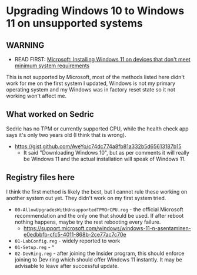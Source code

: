 # Upgrading Windows 10 to Windows 11 on unsupported systems

## WARNING

* READ FIRST: [Microsoft: Installing Windows 11 on devices that don't meet minimum system requirements](https://support.microsoft.com/windows/installing-windows-11-on-devices-that-don-t-meet-minimum-system-requirements-0b2dc4a2-5933-4ad4-9c09-ef0a331518f1)

This is not supported by Microsoft, most of the methods listed here didn't
work for me on the first system I updated, Windows is not my primary operating
system and my Windows was in factory reset state so it not working won't
affect me.

## What worked on Sedric

Sedric has no TPM or currently supported CPU, while the health check app says
it's only two years old (I think that is wrong).

* https://gist.github.com/AveYo/c74dc774a8fb81a332b5d65613187b15
  * It said "Downloading Windows 10", but as per comments it will really be
    Windows 11 and the actual installation will speak of Windows 11.

## Registry files here

I think the first method is likely the best, but I cannot rule these working
on another system out yet. They didn't work on my first system tried.

* `00-AllowUpgradesWithUnsupportedTPMOrCPU.reg` - the official Microsoft
  recommendation and the only one that should be used. If after reboot
  nothing happens, maybe try the rest rebooting every failure.
  * https://support.microsoft.com/windows/windows-11-n-asentaminen-e0edbbfb-cfc5-4011-868b-2ce77ac7c70e
* `01-LabConfig.reg` - widely reported to work
* `01-Setup.reg` - ^
* `02-DevRing.reg` - after joining the Insider program, this should enforce
  joining to Dev ring which should offer Windows 11 instantly. It may be
  advisable to leave after successful update.
